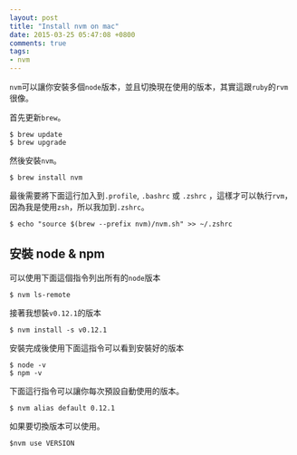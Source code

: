 ```yaml
---
layout: post
title: "Install nvm on mac"
date: 2015-03-25 05:47:08 +0800
comments: true
tags: 
- nvm
---
```

`nvm`可以讓你安裝多個`node`版本，並且切換現在使用的版本，其實這跟`ruby`的`rvm`很像。

首先更新`brew`。

```
$ brew update
$ brew upgrade
```

然後安裝`nvm`。

`$ brew install nvm`

最後需要將下面這行加入到`.profile`, `.bashrc` 或 `.zshrc`	，這樣才可以執行`rvm`，因為我是使用`zsh`，所以我加到`.zshrc`。

`$ echo "source $(brew --prefix nvm)/nvm.sh" >> ~/.zshrc`

## 安裝 node & npm

可以使用下面這個指令列出所有的`node`版本

`$ nvm ls-remote`

接著我想裝`v0.12.1`的版本

`$ nvm install -s v0.12.1`

安裝完成後使用下面這指令可以看到安裝好的版本

```
$ node -v
$ npm -v
```

下面這行指令可以讓你每次預設自動使用的版本。

`$ nvm alias default 0.12.1`

如果要切換版本可以使用。

`$nvm use VERSION`